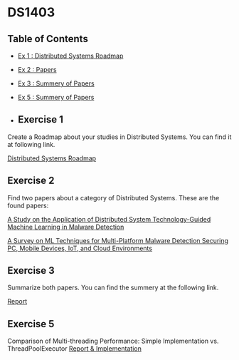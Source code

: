 # DS1403
## Table of Contents  

- [Ex 1 : Distributed Systems Roadmap](#exercise-1)
- [Ex 2 : Papers](#exercise-2)
- [Ex 3 : Summery of Papers](#exercise-3)
- [Ex 5 : Summery of Papers](#exercise-5)

- ## Exercise 1

Create a Roadmap about your studies in Distributed Systems. You can find it at following link.

[Distributed Systems Roadmap](https://github.com/alirezahdb/DS1403/blob/main/Roadmap/Application%20of%20DS%20on%20Malware's%20Attacks%20%26%20detection-Road-map%20.xmind)

## Exercise 2

Find two papers about a category of Distributed Systems. These are the found papers:

[A Study on the Application of Distributed System Technology-Guided Machine Learning in Malware Detection](https://github.com/alirezahdb/DS1403/blob/main/Papers/A%20Survey%20on%20ML%20Techniques%20for%20Multi-Platform%20Malware%20Detection%20Securing%20PC%2C%20Mobile%20Devices%2C%20IoT%2C%20and%20Cloud%20Environments.pdf)

[A Survey on ML Techniques for Multi-Platform Malware Detection Securing PC, Mobile Devices, IoT, and Cloud Environments](https://github.com/alirezahdb/DS1403/blob/main/Papers/A%20Study%20on%20the%20Application%20of%20Distributed%20System%20Technology-Guided%20Machine%20Learning%20in%20Malware%20Detection.pdf)

## Exercise 3

Summarize both papers. You can find the summery at the following link.

[Report](https://github.com/alirezahdb/DS1403/blob/main/Papers/Report.pdf)

## Exercise 5
Comparison of Multi-threading Performance: Simple Implementation vs. ThreadPoolExecutor
[Report & Implementation](https://github.com/alirezahdb/DS1403/blob/main/Ex%205/)
